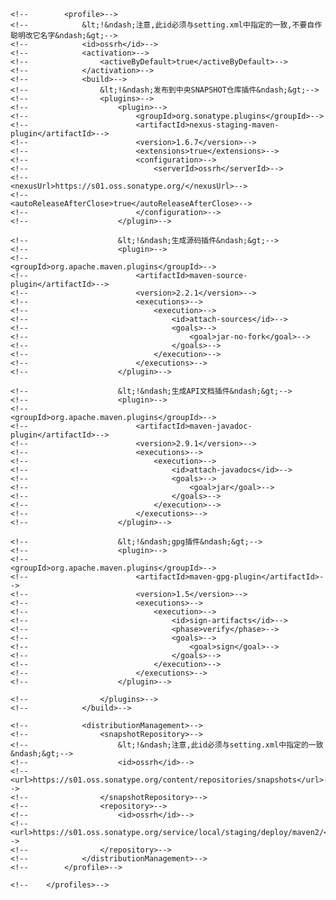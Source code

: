 <!--    <profiles>-->
    <!--        <profile>-->
    <!--            &lt;!&ndash;注意,此id必须与setting.xml中指定的一致,不要自作聪明改它名字&ndash;&gt;-->
    <!--            <id>ossrh</id>-->
    <!--            <activation>-->
    <!--                <activeByDefault>true</activeByDefault>-->
    <!--            </activation>-->
    <!--            <build>-->
    <!--                &lt;!&ndash;发布到中央SNAPSHOT仓库插件&ndash;&gt;-->
    <!--                <plugins>-->
    <!--                    <plugin>-->
    <!--                        <groupId>org.sonatype.plugins</groupId>-->
    <!--                        <artifactId>nexus-staging-maven-plugin</artifactId>-->
    <!--                        <version>1.6.7</version>-->
    <!--                        <extensions>true</extensions>-->
    <!--                        <configuration>-->
    <!--                            <serverId>ossrh</serverId>-->
    <!--                            <nexusUrl>https://s01.oss.sonatype.org/</nexusUrl>-->
    <!--                            <autoReleaseAfterClose>true</autoReleaseAfterClose>-->
    <!--                        </configuration>-->
    <!--                    </plugin>-->

    <!--                    &lt;!&ndash;生成源码插件&ndash;&gt;-->
    <!--                    <plugin>-->
    <!--                        <groupId>org.apache.maven.plugins</groupId>-->
    <!--                        <artifactId>maven-source-plugin</artifactId>-->
    <!--                        <version>2.2.1</version>-->
    <!--                        <executions>-->
    <!--                            <execution>-->
    <!--                                <id>attach-sources</id>-->
    <!--                                <goals>-->
    <!--                                    <goal>jar-no-fork</goal>-->
    <!--                                </goals>-->
    <!--                            </execution>-->
    <!--                        </executions>-->
    <!--                    </plugin>-->

    <!--                    &lt;!&ndash;生成API文档插件&ndash;&gt;-->
    <!--                    <plugin>-->
    <!--                        <groupId>org.apache.maven.plugins</groupId>-->
    <!--                        <artifactId>maven-javadoc-plugin</artifactId>-->
    <!--                        <version>2.9.1</version>-->
    <!--                        <executions>-->
    <!--                            <execution>-->
    <!--                                <id>attach-javadocs</id>-->
    <!--                                <goals>-->
    <!--                                    <goal>jar</goal>-->
    <!--                                </goals>-->
    <!--                            </execution>-->
    <!--                        </executions>-->
    <!--                    </plugin>-->

    <!--                    &lt;!&ndash;gpg插件&ndash;&gt;-->
    <!--                    <plugin>-->
    <!--                        <groupId>org.apache.maven.plugins</groupId>-->
    <!--                        <artifactId>maven-gpg-plugin</artifactId>-->
    <!--                        <version>1.5</version>-->
    <!--                        <executions>-->
    <!--                            <execution>-->
    <!--                                <id>sign-artifacts</id>-->
    <!--                                <phase>verify</phase>-->
    <!--                                <goals>-->
    <!--                                    <goal>sign</goal>-->
    <!--                                </goals>-->
    <!--                            </execution>-->
    <!--                        </executions>-->
    <!--                    </plugin>-->

    <!--                </plugins>-->
    <!--            </build>-->

    <!--            <distributionManagement>-->
    <!--                <snapshotRepository>-->
    <!--                    &lt;!&ndash;注意,此id必须与setting.xml中指定的一致&ndash;&gt;-->
    <!--                    <id>ossrh</id>-->
    <!--                    <url>https://s01.oss.sonatype.org/content/repositories/snapshots</url>-->
    <!--                </snapshotRepository>-->
    <!--                <repository>-->
    <!--                    <id>ossrh</id>-->
    <!--                    <url>https://s01.oss.sonatype.org/service/local/staging/deploy/maven2/</url>-->
    <!--                </repository>-->
    <!--            </distributionManagement>-->
    <!--        </profile>-->

    <!--    </profiles>-->
